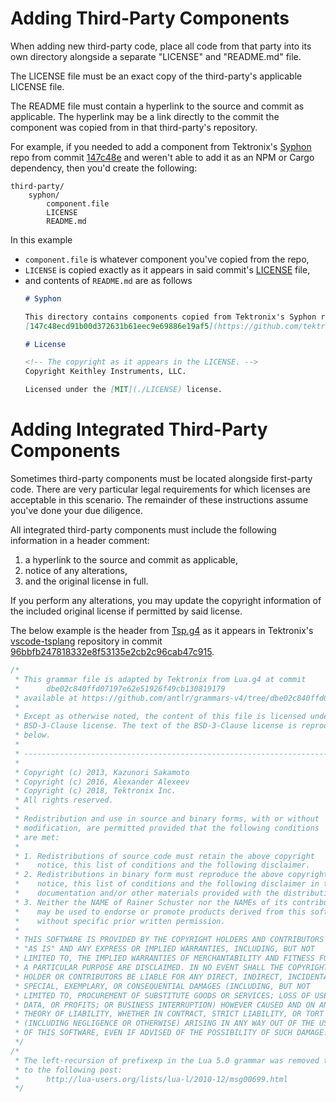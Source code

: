 # Adding Third-Party Components

When adding new third-party code, place all code from that party into its own directory alongside a separate "LICENSE" and "README.md" file.

The LICENSE file must be an exact copy of the third-party's applicable LICENSE file.

The README file must contain a hyperlink to the source and commit as applicable. The hyperlink may be a link directly to the commit the component was copied from in that third-party's repository.

For example, if you needed to add a component from Tektronix's [Syphon](https://github.com/tektronix/syphon) repo from commit [147c48e](https://github.com/tektronix/syphon/tree/147c48ecd91b00d372631b61eec9e69886e19af5) and weren't able to add it as an NPM or Cargo dependency, then you'd create the following:
```text
third-party/
    syphon/
        component.file
        LICENSE
        README.md
```
In this example
* `component.file` is whatever component you've copied from the repo,
* `LICENSE` is copied exactly as it appears in said commit's [LICENSE](https://github.com/tektronix/syphon/blob/147c48ecd91b00d372631b61eec9e69886e19af5/LICENSE) file,
* and contents of `README.md` are as follows
  ```markdown
  # Syphon

  This directory contains components copied from Tektronix's Syphon repository as it appears in commit
  [147c48ecd91b00d372631b61eec9e69886e19af5](https://github.com/tektronix/syphon/tree/147c48ecd91b00d372631b61eec9e69886e19af5).

  # License

  <!-- The copyright as it appears in the LICENSE. -->
  Copyright Keithley Instruments, LLC.

  Licensed under the [MIT](./LICENSE) license.
  ```

# Adding Integrated Third-Party Components

Sometimes third-party components must be located alongside first-party code. There are very particular legal requirements for which licenses are acceptable in this scenario. The remainder of these instructions assume you've done your due diligence.

All integrated third-party components must include the following information in a header comment:
1. a hyperlink to the source and commit as applicable,
1. notice of any alterations,
1. and the original license in full.

If you perform any alterations, you may update the copyright information of the included original license if permitted by said license.

The below example is the header from [Tsp.g4](https://github.com/tektronix/vscode-tsplang/blob/96bbfb247818332e8f53135e2cb2c96cab47c915/server/@antlr4-tsplang/Tsp.g4) as it appears in Tektronix's [vscode-tsplang](https://github.com/tektronix/vscode-tsplang) repository in commit [96bbfb247818332e8f53135e2cb2c96cab47c915](https://github.com/tektronix/vscode-tsplang/tree/96bbfb247818332e8f53135e2cb2c96cab47c915).

```c
/*
 * This grammar file is adapted by Tektronix from Lua.g4 at commit
 *      dbe02c840ffd07197e62e51926f49cb130819179
 * available at https://github.com/antlr/grammars-v4/tree/dbe02c840ffd07197e62e51926f49cb130819179/lua.
 *
 * Except as otherwise noted, the content of this file is licensed under the
 * BSD-3-Clause license. The text of the BSD-3-Clause license is reproduced
 * below.
 *
 * ----------------------------------------------------------------------------
 *
 * Copyright (c) 2013, Kazunori Sakamoto
 * Copyright (c) 2016, Alexander Alexeev
 * Copyright (c) 2018, Tektronix Inc.
 * All rights reserved.
 *
 * Redistribution and use in source and binary forms, with or without
 * modification, are permitted provided that the following conditions
 * are met:
 *
 * 1. Redistributions of source code must retain the above copyright
 *    notice, this list of conditions and the following disclaimer.
 * 2. Redistributions in binary form must reproduce the above copyright
 *    notice, this list of conditions and the following disclaimer in the
 *    documentation and/or other materials provided with the distribution.
 * 3. Neither the NAME of Rainer Schuster nor the NAMEs of its contributors
 *    may be used to endorse or promote products derived from this software
 *    without specific prior written permission.
 *
 * THIS SOFTWARE IS PROVIDED BY THE COPYRIGHT HOLDERS AND CONTRIBUTORS
 * "AS IS" AND ANY EXPRESS OR IMPLIED WARRANTIES, INCLUDING, BUT NOT
 * LIMITED TO, THE IMPLIED WARRANTIES OF MERCHANTABILITY AND FITNESS FOR
 * A PARTICULAR PURPOSE ARE DISCLAIMED. IN NO EVENT SHALL THE COPYRIGHT
 * HOLDER OR CONTRIBUTORS BE LIABLE FOR ANY DIRECT, INDIRECT, INCIDENTAL,
 * SPECIAL, EXEMPLARY, OR CONSEQUENTIAL DAMAGES (INCLUDING, BUT NOT
 * LIMITED TO, PROCUREMENT OF SUBSTITUTE GOODS OR SERVICES; LOSS OF USE,
 * DATA, OR PROFITS; OR BUSINESS INTERRUPTION) HOWEVER CAUSED AND ON ANY
 * THEORY OF LIABILITY, WHETHER IN CONTRACT, STRICT LIABILITY, OR TORT
 * (INCLUDING NEGLIGENCE OR OTHERWISE) ARISING IN ANY WAY OUT OF THE USE
 * OF THIS SOFTWARE, EVEN IF ADVISED OF THE POSSIBILITY OF SUCH DAMAGE.
 */
/*
 * The left-recursion of prefixexp in the Lua 5.0 grammar was removed thanks
 * to the following post:
 *      http://lua-users.org/lists/lua-l/2010-12/msg00699.html
 */
```

